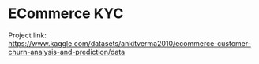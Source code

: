 # ECommerce KYC

Project link: https://www.kaggle.com/datasets/ankitverma2010/ecommerce-customer-churn-analysis-and-prediction/data
